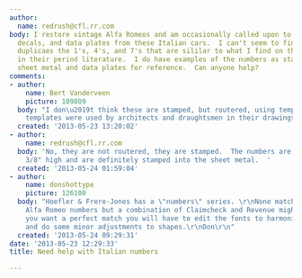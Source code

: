 ```yaml
---
author:
  name: redrush@cfl.rr.com
body: I restore vintage Alfa Romeos and am occasionally called upon to recreate labels,
  decals, and data plates from these Italian cars.  I can't seem to find a font that
  duplicaes the 1's, 4's, and 7's that are sililar to what I find on these cars and
  in their period literature.  I do have examples of the numbers as stamped into the
  sheet metal and data plates for reference.  Can anyone help?
comments:
- author:
    name: Bert Vanderveen
    picture: 109809
  body: "I don\u2019t think these are stamped, but routered, using templates. Similar
    templates were used by architects and draughtsmen in their drawings."
  created: '2013-05-23 13:20:02'
- author:
    name: redrush@cfl.rr.com
  body: 'No, they are not routered, they are stamped.  The numbers are only about
    3/8" high and are definitely stamped into the sheet metal.  '
  created: '2013-05-24 01:59:04'
- author:
    name: donshottype
    picture: 126100
  body: "Hoefler & Frere-Jones has a \"numbers\" series. \r\nNone match all of the
    Alfa Romeo numbers but a combination of Claimcheck and Revenue might do the trick.\r\nhttp://www.typography.com/fonts/font_inside.php?wipID=2&productLineID=100018\r\nhttp://www.typography.com/fonts/font_inside.php?wipID=12&productLineID=100018\r\nIf
    you want a perfect match you will have to edit the fonts to harmonize the weight
    and do some minor adjustments to shapes.\r\nDon\r\n"
  created: '2013-05-24 09:29:31'
date: '2013-05-23 12:29:33'
title: Need help with Italian numbers

---
```

